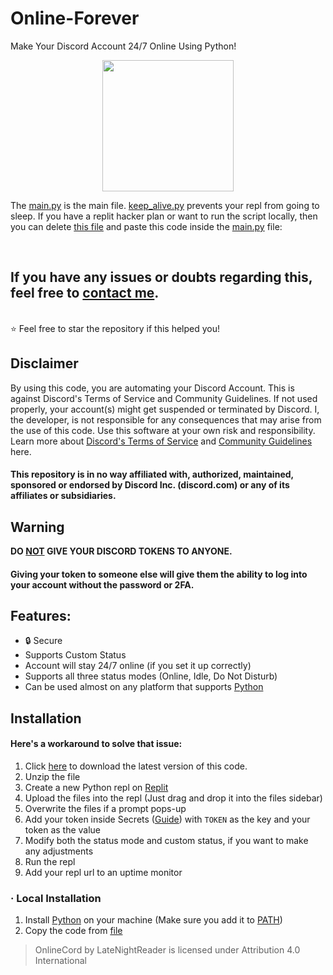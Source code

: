 # Online-Forever
Make Your Discord Account 24/7 Online Using Python!

<div id="latenight" align="center">
<img src="https://i.imgur.com/N61T21L.png" height="210">
</div>

The [main.py](https://github.com/rinxyzz/OnlineCord/blob/main/main.py) is the main file. [keep_alive.py](https://github.com/rinxyzz/OnlineCord/blob/main/keep_alive.py) prevents your repl from going to sleep. If you have a replit hacker plan or want to run the script locally, then you can delete [this file](https://github.com/rinxyzz/OnlineCord/blob/main/keep_alive.py) and paste this code inside the [main.py](https://github.com/rinxyzz/OnlineCord/blob/main/main.py) file: 

</br>


If you have any issues or doubts regarding this, feel free to [contact me](https://rin4ever.xyz).
---


<br>
⭐ Feel free to star the repository if this helped you!
</p>

## Disclaimer
By using this code, you are automating your Discord Account. This is against Discord's Terms of Service and Community Guidelines. If not used properly, your account(s) might get suspended or terminated by Discord. I, the developer, is not responsible for any consequences that may arise from the use of this code. Use this software at your own risk and responsibility. Learn more about <a href="https://discord.com/terms">Discord's Terms of Service</a> and <a href="https://discord.com/guidelines">Community Guidelines</a> here.
#### This repository is in no way affiliated with, authorized, maintained, sponsored or endorsed by Discord Inc. (discord.com) or any of its affiliates or subsidiaries.

## Warning
**DO <ins>NOT</ins> GIVE YOUR DISCORD TOKENS TO ANYONE.**
#### Giving your token to someone else will give them the ability to log into your account without the password or 2FA.

## Features:
- 🔒 Secure
- Supports Custom Status
- Account will stay 24/7 online (if you set it up correctly)
- Supports all three status modes (Online, Idle, Do Not Disturb)
- Can be used almost on any platform that supports [Python](https://python.org)

## Installation

#### Here's a workaround to solve that issue:
1. Click [here](https://github.com/rinxyzz/OnlineCord/archive/refs/heads/main.zip) to download the latest version of this code.
2. Unzip the file
3. Create a new Python repl on [Replit](https://replit.com)
4. Upload the files into the repl (Just drag and drop it into the files sidebar)
5. Overwrite the files if a prompt pops-up
6. Add your token inside Secrets ([Guide](https://docs.replit.com/programming-ide/workspace-features/storing-sensitive-information-environment-variables)) with `TOKEN` as the key and your token as the value 
7. Modify both the status mode and custom status, if you want to make any adjustments
8. Run the repl
9. Add your repl url to an uptime monitor

### · Local Installation
1. Install [Python](https://python.org/downloads) on your machine (Make sure you add it to [PATH](https://i.imgur.com/Ukl6HdQ.png))
2. Copy the code from [file](https://github.com/rinxyzz/OnlineCord/blob/main/main.py)


> OnlineCord by LateNightReader is licensed under Attribution 4.0 International 

